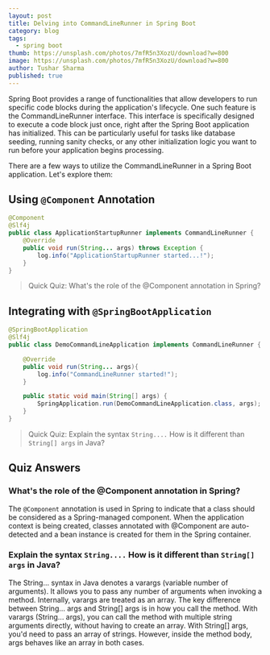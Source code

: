 ```yaml
---
layout: post
title: Delving into CommandLineRunner in Spring Boot
category: blog
tags:
  - spring boot
thumb: https://unsplash.com/photos/7mfR5n3XozU/download?w=800
image: https://unsplash.com/photos/7mfR5n3XozU/download?w=800
author: Tushar Sharma
published: true
---
```


Spring Boot provides a range of functionalities that allow developers to run specific code blocks during the application's lifecycle. One such feature is the CommandLineRunner interface. This interface is specifically designed to execute a code block just once, right after the Spring Boot application has initialized. This can be particularly useful for tasks like database seeding, running sanity checks, or any other initialization logic you want to run before your application begins processing.

There are a few ways to utilize the CommandLineRunner in a Spring Boot application. Let's explore them:

## Using `@Component` Annotation

```java
@Component
@Slf4j
public class ApplicationStartupRunner implements CommandLineRunner {
    @Override
    public void run(String... args) throws Exception {
        log.info("ApplicationStartupRunner started...!");
    }
}
```
> Quick Quiz: What's the role of the @Component annotation in Spring?

## Integrating with `@SpringBootApplication`

```java
@SpringBootApplication
@Slf4j
public class DemoCommandLineApplication implements CommandLineRunner {

	@Override
	public void run(String... args){
		log.info("CommandLineRunner started!");
	}

	public static void main(String[] args) {
		SpringApplication.run(DemoCommandLineApplication.class, args);
	}
}
```

> Quick Quiz: Explain the syntax `String....` How is it different than `String[] args` in Java?


## Quiz Answers


### What's the role of the @Component annotation in Spring?

The `@Component` annotation is used in Spring to indicate that a class should be considered as a Spring-managed component. When the application context is being created, classes annotated with @Component are auto-detected and a bean instance is created for them in the Spring container.


### Explain the syntax `String....` How is it different than `String[] args` in Java?

The String... syntax in Java denotes a varargs (variable number of arguments). It allows you to pass any number of arguments when invoking a method. Internally, varargs are treated as an array. The key difference between String... args and String[] args is in how you call the method. With varargs (String... args), you can call the method with multiple string arguments directly, without having to create an array. With String[] args, you'd need to pass an array of strings. However, inside the method body, args behaves like an array in both cases.
